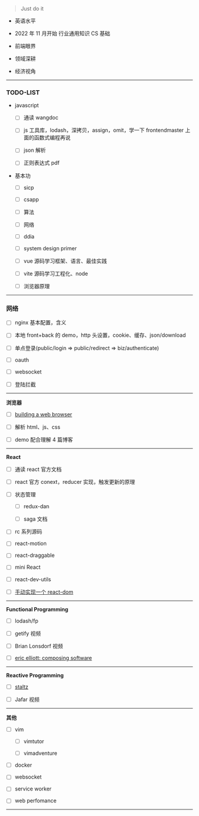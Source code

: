 > Just do it

- 英语水平

- 2022 年 11 月开始 行业通用知识 CS 基础

- 前端眼界

- 领域深耕

- 经济视角

---

### TODO-LIST

- javascript

  - [ ] 通读 wangdoc

  - [ ] js 工具库，lodash，深拷贝，assign，omit，学一下 frontendmaster 上面的函数式编程再说

  - [ ] json 解析

  - [ ] 正则表达式 pdf

- 基本功

  - [ ] sicp

  - [ ] csapp

  - [ ] 算法

  - [ ] 网络

  - [ ] ddia

  - [ ] system design primer

  - [ ] vue 源码学习框架、语言、最佳实践

  - [ ] vite 源码学习工程化、node

  - [ ] 浏览器原理

---

### 网络

- [ ] nginx 基本配置，含义

- [ ] 本地 front+back 的 demo，http 头设置，cookie、缓存、json/download

- [ ] 单点登录(public/login => public/redirect => biz/authenticate)

- [ ] oauth

- [ ] websocket

- [ ] 登陆拦截

---

**浏览器**

- [ ] [building a web browser](https://www.udacity.com/course/programming-languages--cs262)

- [ ] 解析 html、js、css

- [ ] demo 配合理解 4 篇博客

---

**React**

- [ ] 通读 react 官方文档

- [ ] react 官方 conext，reducer 实现，触发更新的原理

- [ ] 状态管理

  - [ ] redux-dan

  - [ ] saga 文档

- [ ] rc 系列源码

- [ ] react-motion

- [ ] react-draggable

- [ ] mini React

- [ ] react-dev-utils

- [ ] [手动实现一个 react-dom](https://www.zhihu.com/question/29380608/answer/2006336708)

---

**Functional Programming**

- [ ] lodash/fp

- [ ] getify 视频

- [ ] Brian Lonsdorf 视频

- [ ] [eric elliott: composing software](https://medium.com/javascript-scene/composing-software-the-book-f31c77fc3ddc)

---

**Reactive Programming**

- [ ] [staltz](https://gist.github.com/staltz/868e7e9bc2a7b8c1f754)

- [ ] Jafar 视频

---

**其他**

- [ ] vim

  - [ ] vimtutor

  - [ ] vimadventure

- [ ] docker

- [ ] websocket

- [ ] service worker

- [ ] web perfomance

---
